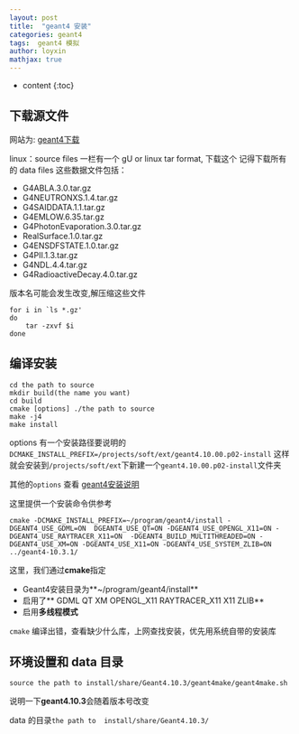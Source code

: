 ```yaml
---
layout: post
title:  "geant4 安装"
categories: geant4
tags:  geant4 模拟
author: loyxin
mathjax: true
---
```


* content
{:toc}

## 下载源文件
网站为:
[geant4下载](http://geant4.web.cern.ch/geant4/support/download.shtml)

linux：source files 一栏有一个 gU or linux tar format, 下载这个
记得下载所有的 data files
这些数据文件包括：
- G4ABLA.3.0.tar.gz
- G4NEUTRONXS.1.4.tar.gz
- G4SAIDDATA.1.1.tar.gz
- G4EMLOW.6.35.tar.gz
- G4PhotonEvaporation.3.0.tar.gz
- RealSurface.1.0.tar.gz
- G4ENSDFSTATE.1.0.tar.gz
- G4PII.1.3.tar.gz
- G4NDL.4.4.tar.gz
- G4RadioactiveDecay.4.0.tar.gz

版本名可能会发生改变,解压缩这些文件
```shell
for i in `ls *.gz'
do 
	tar -zxvf $i
done
```
## 编译安装
```shell
cd the path to source
mkdir build(the name you want)
cd build
cmake [options] ./the path to source
make -j4
make install
```
options 有一个安装路径要说明的 `DCMAKE_INSTALL_PREFIX=/projects/soft/ext/geant4.10.00.p02-install` 这样就会安装到`/projects/soft/ext`下新建一个`geant4.10.00.p02-install`文件夹

其他的`options` 查看 [geant4安装说明](http://geant4.web.cern.ch/geant4/support/userdocuments.shtml)

这里提供一个安装命令供参考
```
cmake -DCMAKE_INSTALL_PREFIX=~/program/geant4/install -DGEANT4_USE_GDML=ON  DGEANT4_USE_QT=ON -DGEANT4_USE_OPENGL_X11=ON -DGEANT4_USE_RAYTRACER_X11=ON  -DGEANT4_BUILD_MULTITHREADED=ON -DGEANT4_USE_XM=ON -DGEANT4_USE_X11=ON -DGEANT4_USE_SYSTEM_ZLIB=ON  ../geant4-10.3.1/
```
这里，我们通过**cmake**指定
- Geant4安装目录为**~/program/geant4/install**
- 启用了** GDML QT  XM OPENGL_X11 RAYTRACER_X11 X11 ZLIB**
- 启用**多线程模式**

`cmake` 编译出错，查看缺少什么库，上网查找安装，优先用系统自带的安装库

## 环境设置和 data 目录
```
source the path to install/share/Geant4.10.3/geant4make/geant4make.sh
```
说明一下**geant4.10.3**会随着版本号改变

data 的目录`the path to  install/share/Geant4.10.3/`
